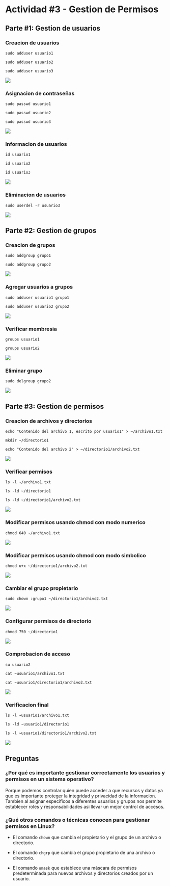 # Actividad #3 - Gestion de Permisos
## Parte #1: Gestion de usuarios
### Creacion de usuarios
`sudo adduser usuario1`

`sudo adduser usuario2`

`sudo adduser usuario3`

![](img/1_usuarios.png)

### Asignacion de contraseñas
`sudo passwd usuario1`

`sudo passwd usuario2`

`sudo passwd usuario3`

![](img/1_contraseñas.png)

### Informacion de usuarios
`id usuario1`

`id usuario2`

`id usuario3`

![](img/1_info.png)

### Eliminacion de usuarios
`sudo userdel -r usuario3`

![](img/1_eliminar.png)

## Parte #2: Gestion de grupos
### Creacion de grupos
`sudo addgroup grupo1`

`sudo addgroup grupo2`

![](img/2_grupos.png)

### Agregar usuarios a grupos
`sudo adduser usuario1 grupo1`

`sudo adduser usuario2 grupo2`

![](img/2_usuario_grupo.png)

### Verificar membresia
`groups usuario1`

`groups usuario2`

![](img/2_grupo_usuario.png)

### Eliminar grupo
`sudo delgroup grupo2`

![](img/2_eliminar_grupo.png)

## Parte #3: Gestion de permisos
### Creacion de archivos y directorios
`echo "Contenido del archivo 1, escrito por usuario1" > ~/archivo1.txt`

`mkdir ~/directorio1`

`echo "Contenido del archivo 2" > ~/directorio1/archivo2.txt`

![](img/3_crear_archivo.png)

### Verificar permisos
`ls -l ~/archivo1.txt`

`ls -ld ~/directorio1`

`ls -ld ~/directorio1/archivo2.txt`

![](img/3_permisos.png)

### Modificar permisos usando chmod con modo numerico
`chmod 640 ~/archivo1.txt`

![](img/3_permisos_num.png)

### Modificar permisos usando chmod con modo simbolico
`chmod u+x ~/directorio1/archivo2.txt`

![](img/3_permisos_sim.png)

### Cambiar el grupo propietario
`sudo chown :grupo1 ~/directorio1/archivo2.txt`

![](img/3_cambiar_grupo.png)

### Configurar permisos de directorio
`chmod 750 ~/directorio1`

![](img/3_permisos_directorio.png)

### Comprobacion de acceso
`su usuario2`

`cat ~usuario1/archivo1.txt`

`cat ~usuario1/directorio1/archivo2.txt`

![](img/3_comprobar_permiso.png)

### Verificacion final
`ls -l ~usuario1/archivo1.txt`

`ls -ld ~usuario1/directorio1`

`ls -l ~usuario1/directorio1/archivo2.txt`

![](img/3_verificacion.png)

## Preguntas
### ¿Por qué es importante gestionar correctamente los usuarios y permisos en un sistema operativo?
Porque podemos controlar quien puede acceder a que recursos y datos ya que es importante proteger la integridad y privacidad de la informacion. Tambien al asignar especificos a diferentes usuarios y grupos nos permite establecer roles y responsabilidades asi llevar un mejor control de accesos.

### ¿Qué otros comandos o técnicas conocen para gestionar permisos en Linux?
- El comando `chown` que cambia el propietario y el grupo de un archivo o directorio.

- El comando `chgrp` que cambia el grupo propietario de una archivo o directorio.

- El comando `umask` que establece una máscara de permisos predeterminada para nuevos archivos y directorios creados por un usuario.
